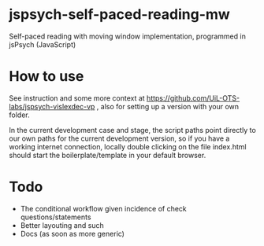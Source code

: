 # jspsych-self-paced-reading-mw
Self-paced reading with moving window implementation, programmed in jsPsych (JavaScript)

# How to use
See instruction and some more context at https://github.com/UiL-OTS-labs/jspsych-vislexdec-vp , also for setting up a version with your own folder.

In the current development case and stage, the script paths point directly to our own paths for the current development version, so if you have a working internet connection, locally double clicking on the file index.html should start the boilerplate/template in your default browser.

# Todo
- The conditional workflow given incidence of check questions/statements
- Better layouting and such
- Docs (as soon as more generic)

